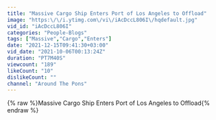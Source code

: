 ```yaml
---
title: "Massive Cargo Ship Enters Port of Los Angeles to Offload"
image: "https:\/\/i.ytimg.com\/vi\/iAcDccL806I\/hqdefault.jpg"
vid_id: "iAcDccL806I"
categories: "People-Blogs"
tags: ["Massive","Cargo","Enters"]
date: "2021-12-15T09:41:30+03:00"
vid_date: "2021-10-06T00:13:24Z"
duration: "PT7M40S"
viewcount: "189"
likeCount: "10"
dislikeCount: ""
channel: "Around The Pons"
---
```

{% raw %}Massive Cargo Ship Enters Port of Los Angeles to Offload{% endraw %}
